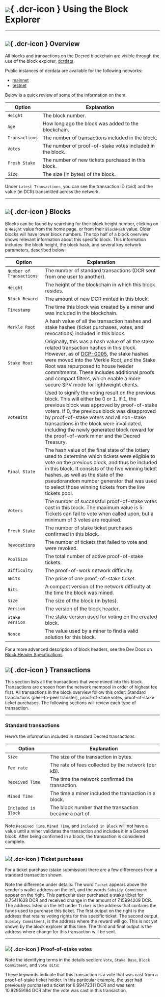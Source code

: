 # ![](../img/dcr-icons/BlockExplorer.svg){ .dcr-icon } Using the Block Explorer

---

## ![](../img/dcr-icons/Info.svg){ .dcr-icon } Overview

All blocks and transactions on the Decred blockchain
are visible through the use of the block explorer, [dcrdata](https://github.com/decred/dcrdata).

Public instances of dcrdata are available for the following networks:

- [mainnet](https://dcrdata.decred.org)
- [testnet](https://testnet.decred.org)

Below is a quick review of some of the information on them.

Option         | Explanation
---            | ---
`Height`       | The block number.
`Age`          | How long ago the block was added to the blockchain.
`Transactions` | The number of transactions included in the block.
`Votes`        | The number of proof-of-stake votes included in the block.
`Fresh Stake`  | The number of new tickets purchased in this block.
`Size`         | The size (in bytes) of the block.

Under `Latest Transactions`, you can see the transaction ID (txid) and
the value (in DCR) transmitted across the network.

---

## ![](../img/dcr-icons/Blocks.svg){ .dcr-icon } Blocks

Blocks can be found by searching for their block height number,
clicking on a `Height` value from the home page, or from their
`BlockHash` value. Older blocks will have lower block numbers. The top
half of a block overview shows relevant information about this
specific block. This information includes: the block height, the block
hash, and several key network parameters, described below:

Option                   | Explanation
---                      | ---
`Number of Transactions` | The number of standard transactions (DCR sent from one user to another).
`Height`                 | The height of the blockchain in which this block resides.
`Block Reward`           | The amount of new DCR minted in this block.
`Timestamp`              | The time this block was created by a miner and was included in the blockchain.
`Merkle Root`            | A hash value of all the transaction hashes and stake hashes (ticket purchases, votes, and revocations) included in this block.
`Stake Root`             | Originally, this was a hash value of all the stake related transaction hashes in this block. However, as of [DCP-0005](https://github.com/decred/dcps/blob/master/dcp-0005/dcp-0005.mediawiki), the stake hashes were moved into the Merkle Root, and the Stake Root was repurposed to house header commitments. These includes additional proofs and compact filters, which enable a more secure SPV mode for lightweight clients.
`VoteBits`               | Used to signify the voting result on the previous block. This will either be 0 or 1. If 1, the previous block was approved by proof-of-stake voters. If 0, the previous block was disapproved by proof-of-stake voters and all non-stake transactions in the block were invalidated, including the newly generated block reward for the proof-of-work miner and the Decred Treasury.
`Final State`            | The hash value of the final state of the lottery used to determine which tickets were eligible to vote on the previous block, and thus be included in this block. It consists of the five winning ticket hashes, as well as the state of the pseudorandom number generator that was used to select those winning tickets from the live tickets pool.
`Voters`                 | The number of successful proof-of-stake votes cast in this block. The maximum value is 5. Tickets can fail to vote when called upon, but a minimum of 3 votes are required.
`Fresh Stake`            | The number of stake ticket purchases confirmed in this block.
`Revocations`            | The number of tickets that failed to vote and were revoked.
`PoolSize`               | The total number of active proof-of-stake tickets.
`Difficulty`             | The proof-of-work network difficulty.
`SBits`                  | The price of one proof-of-stake ticket.
`Bits`                   | A compact version of the network difficulty at the time the block was mined.
`Size`                   | The size of the block (in bytes).
`Version`     		 | The version of the block header.
`Stake Version`          | The stake version used for voting on the created block.
`Nonce`                  | The value used by a miner to find a valid solution for this block.

For a more advanced description of block headers, see the Dev Docs on [Block Header Specifications](https://devdocs.decred.org/developer-guides/block-header-specifications/).

## ![](../img/dcr-icons/Transactions.svg){ .dcr-icon } Transactions

This section lists all the transactions that were mined into this
block. Transactions are chosen from the network mempool in order of
highest fee first. All transactions in the block overview follow this
order: Standard transactions (peer-to-peer transfer), proof-of-stake
votes, proof-of-stake ticket purchases. The following sections will
review each type of transaction.

---

### Standard transactions

Here’s the information included in standard Decred transactions.

Option              | Explanation
---                 | ---
`Size`              | The size of the transaction in bytes.
`Fee rate`          | The rate of fees collected by the network (per kB).
`Received Time`     | The time the network confirmed the transaction.
`Mined Time`        | The time a miner included the transaction in a block.
`Included in Block` | The block number that the transaction became a part of.

Note `Received Time`, `Mined Time`, and `Included in Block` will not have a value until a miner validates the transaction and includes it in a Decred block. After being confirmed in a block, the transaction is considered complete.


---

### ![](../img/dcr-icons/TicketLive.svg){ .dcr-icon } Ticket purchases

For a ticket purchase (stake submission) there are a few differences
from a standard transaction shown.

Note the difference under details: The word `Ticket` appears above the
sender's wallet address on the left, and the words `Subsidy
Commitment` appear on the right. This particular user purchased a
stake ticket for 8.75411638 DCR and received change in the amount
of 7.15994209 DCR. The address listed on the left under `Ticket` is
the address that contains the funds used to purchase this
ticket. The first output on the right is the address that retains
voting rights for this specific ticket. The second output, `Subsidy
Commitment`, is the address where the reward will go. This is not yet
shown by the block explorer at this time. The third and final output
is the address where change for this transaction will be sent.

---

### ![](../img/dcr-icons/TicketVoted.svg){ .dcr-icon } Proof-of-stake votes

Note the identifying terms in the details section: `Vote`, `Stake
Base`, `Block Commitment`, and `Vote Bits`:

These keywords indicate that this transaction is a vote that was cast
from a proof-of-stake ticket holder. In this particular example, the
user had previously purchased a ticket for 8.99472311 DCR and was
sent 10.82959184 DCR after the vote was cast in this transaction.
